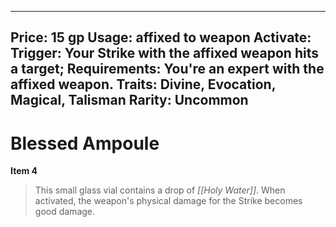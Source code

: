 
---
Price: 15 gp
Usage: affixed to weapon
Activate: 
Trigger: Your Strike with the affixed weapon hits a target;
Requirements: You're an expert with the affixed weapon.
Traits: Divine, Evocation, Magical, Talisman
Rarity: Uncommon
---

# Blessed Ampoule

**Item 4**

> This small glass vial contains a drop of *[[Holy Water]]*. When activated, the weapon's physical damage for the Strike becomes good damage.
